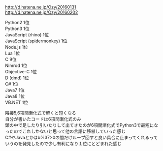 http://d.hatena.ne.jp/Ozy/20160131  
http://d.hatena.ne.jp/Ozy/20160202  

Python2 1位  
Python3 1位  
JavaScript (rhino) 1位  
JavaScript (spidermonkey) 1位  
Node.js 1位  
Lua 1位  
C 9位  
Nimrod 1位  
Objective-C 1位  
D (dmd) 1位  
C# 1位  
Java7 1位  
Java8 1位  
VB.NET 1位  

隣接5,6項間漸化式で解くと短くなる  
自分が書いたコードは6項間漸化式のみ  
頭の中で足したり引いたりして出てきたのが6項間漸化式でPython3で最短になったのでこれしかないと思って他の言語に移植していった感じ  
C#やJavaとかはb%37>0の間だけループ回すと良い具合に止まってくれるっていうのを発見したので少し有利になり１位にとどまれた感じ  



